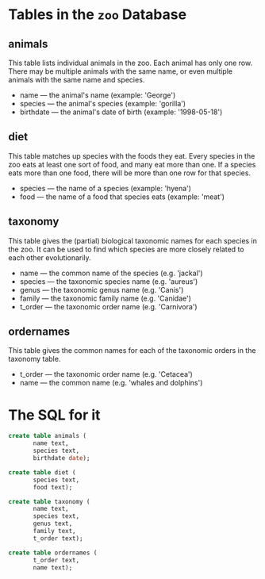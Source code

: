 # Tables in the `zoo` Database

## animals
This table lists individual animals in the zoo. Each animal has only one row. There may be multiple animals with the same name, or even multiple animals with the same name and species.
* name — the animal's name (example: 'George')       
* species — the animal's species (example: 'gorilla')       
* birthdate — the animal's date of birth (example: '1998-05-18')       

## diet
This table matches up species with the foods they eat. Every species in the zoo eats at least one sort of food, and many eat more than one. If a species eats more than one food, there will be more than one row for that species.

* species — the name of a species (example: 'hyena')       
* food — the name of a food that species eats (example: 'meat')

## taxonomy
This table gives the (partial) biological taxonomic names for each species in the zoo. It can be used to find which species are more closely related to each other evolutionarily.

* name — the common name of the species (e.g. 'jackal')
* species — the taxonomic species name (e.g. 'aureus')
* genus — the taxonomic genus name (e.g. 'Canis')
* family — the taxonomic family name (e.g. 'Canidae')
* t_order — the taxonomic order name (e.g. 'Carnivora')

## ordernames
This table gives the common names for each of the taxonomic orders in the taxonomy table.
* t_order — the taxonomic order name (e.g. 'Cetacea')
* name — the common name (e.g. 'whales and dolphins')


# The SQL for it
```sql
create table animals (  
       name text,
       species text,
       birthdate date);

create table diet (
       species text,
       food text);  

create table taxonomy (
       name text,
       species text,
       genus text,
       family text,
       t_order text); 

create table ordernames (
       t_order text,
       name text);
```
